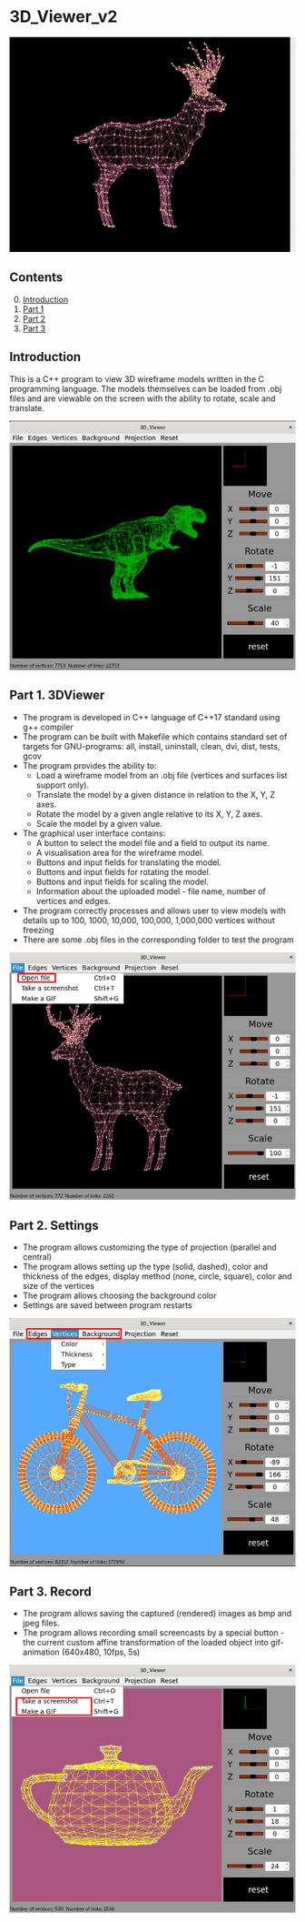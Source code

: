 # 3D_Viewer_v2

![gif_deer](/src/info/images/deer.gif)

## Contents

0. [Introduction](#introduction)
1. [Part 1](#part-1-3dviewer)
2. [Part 2](#part-2-bonus-settings)
3. [Part 3](#part-3-bonus-record)

## Introduction

This is a C++ program to view 3D wireframe models written in the C programming language. The models themselves can be loaded from .obj files and are viewable on the screen with the ability to rotate, scale and translate.

![3D_Viewer](/src/info/images/3D_viewer.png)

## Part 1. 3DViewer

- The program is developed in C++ language of C++17 standard using g++ compiler
- The program can be built with Makefile which contains standard set of targets for GNU-programs: all, install, uninstall, clean, dvi, dist, tests, gcov
- The program provides the ability to:
    - Load a wireframe model from an .obj file (vertices and surfaces list support only).
    - Translate the model by a given distance in relation to the X, Y, Z axes.
    - Rotate the model by a given angle relative to its X, Y, Z axes.
    - Scale the model by a given value.
- The graphical user interface contains:
    - A button to select the model file and a field to output its name.
    - A visualisation area for the wireframe model.
    - Buttons and input fields for translating the model.
    - Buttons and input fields for rotating the model.
    - Buttons and input fields for scaling the model.
    - Information about the uploaded model - file name, number of vertices and edges.
- The program correctly processes and allows user to view models with details up to 100, 1000, 10,000, 100,000, 1,000,000 vertices without freezing
- There are some .obj files in the corresponding folder to test the program

![3D_Viewer](/src/info/images/open_file.png)

## Part 2. Settings

- The program allows customizing the type of projection (parallel and central)
- The program allows setting up the type (solid, dashed), color and thickness of the edges, display method (none, circle, square), color and size of the vertices
- The program allows choosing the background color
- Settings are saved between program restarts

![3D_Viewer](/src/info/images/color_settings.png)

## Part 3. Record

- The program allows saving the captured (rendered) images as bmp and jpeg files.
- The program allows recording small screencasts by a special button - the current custom affine transformation of the loaded object into gif-animation (640x480, 10fps, 5s)

![3D_Viewer](/src/info/images/screenshots_and_gifs.png)